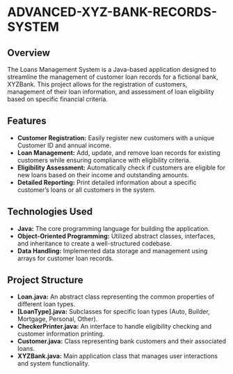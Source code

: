 # ADVANCED-XYZ-BANK-RECORDS-SYSTEM


## Overview
The Loans Management System is a Java-based application designed to streamline the management of customer loan records for a fictional bank, XYZBank. This project allows for the registration of customers, management of their loan information, and assessment of loan eligibility based on specific financial criteria.

## Features
- **Customer Registration:** Easily register new customers with a unique Customer ID and annual income.
- **Loan Management:** Add, update, and remove loan records for existing customers while ensuring compliance with eligibility criteria.
- **Eligibility Assessment:** Automatically check if customers are eligible for new loans based on their income and outstanding amounts.
- **Detailed Reporting:** Print detailed information about a specific customer’s loans or all customers in the system.

## Technologies Used
- **Java:** The core programming language for building the application.
- **Object-Oriented Programming:** Utilized abstract classes, interfaces, and inheritance to create a well-structured codebase.
- **Data Handling:** Implemented data storage and management using arrays for customer loan records.

## Project Structure
- **Loan.java:** An abstract class representing the common properties of different loan types.
- **[LoanType].java:** Subclasses for specific loan types (Auto, Builder, Mortgage, Personal, Other).
- **CheckerPrinter.java:** An interface to handle eligibility checking and customer information printing.
- **Customer.java:** Class representing bank customers and their associated loans.
- **XYZBank.java:** Main application class that manages user interactions and system functionality.


